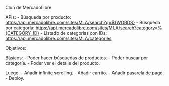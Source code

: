 Clon de MercadoLibre

APIs:
    - Búsqueda por producto: https://api.mercadolibre.com/sites/MLA/search?q=${WORDS}
    - Búsqueda por categoría: https://api.mercadolibre.com/sites/MLA/search?category=%{CATEGORY_ID}
    - Listado de categorías con IDs: https://api.mercadolibre.com/sites/MLA/categories

Objetivos:

Básicos:
    - Poder hacer búsquedas de productos.
    - Poder buscar por categoría.
    - Poder ver el detalle del producto.

Luego:
    - Añadir infinite scrolling.
    - Añadir carrito.
    - Añadir pasarela de pago.
    - Deploy.